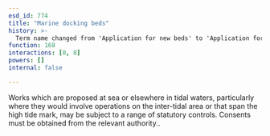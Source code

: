 ```yaml
---
esd_id: 774
title: "Marine docking beds"
history: >-
  Term name changed from 'Application for new beds' to 'Application for new (docking) beds' and scope notes added in version 2.02. Scope notes updated in version 3.0 to clarify responsibilities. Term name changed from 'Application for new (docking) beds' to 'Ports and harbours - marine docking beds - applications' in version 3.00. Name changed to 'Marine docking beds' in version 4.00.
function: 168
interactions: [0, 8]
powers: []
internal: false

---
```


Works which are proposed at sea or elsewhere in tidal waters, particularly where they would involve operations on the inter-tidal area or that span the high tide mark, may be subject to a range of statutory controls. Consents must be obtained from the relevant authority..

